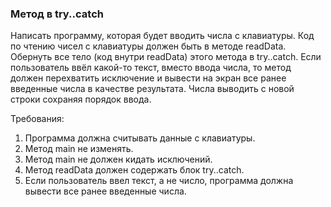 
### Метод в try..catch

Написать программу, которая будет вводить числа с клавиатуры.
Код по чтению чисел с клавиатуры должен быть в методе readData.
Обернуть все тело (код внутри readData) этого метода в try..catch.
Если пользователь ввёл какой-то текст, вместо ввода числа, то метод должен перехватить исключение
и вывести на экран все ранее введенные числа в качестве результата.
Числа выводить с новой строки сохраняя порядок ввода.


Требования:
1.	Программа должна считывать данные с клавиатуры.
2.	Метод main не изменять.
3.	Метод main не должен кидать исключений.
4.	Метод readData должен содержать блок try..catch.
5.	Если пользователь ввел текст, а не число, программа должна вывести все ранее введенные числа.


